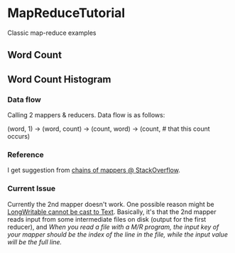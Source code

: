 # MapReduceTutorial
Classic map-reduce examples 

## Word Count

## Word Count Histogram
### Data flow
Calling 2 mappers & reducers. Data flow is as follows:

(word, 1) -> (word, count) -> (count, word) -> (count, # that this count occurs)

### Reference
I get suggestion from [chains of mappers @ StackOverflow](https://stackoverflow.com/questions/29741305/how-can-i-have-multiple-mappers-and-reducers).

### Current Issue
Currently the 2nd mapper doesn't work. One possible reason might be [LongWritable cannot be cast to Text](https://stackoverflow.com/questions/11784729/hadoop-java-lang-classcastexception-org-apache-hadoop-io-longwritable-cannot). Basically, it's that the 2nd mapper reads input from some intermediate files on disk (output for the first reducer), and *When you read a file with a M/R program, the input key of your mapper should be the index of the line in the file, while the input value will be the full line.*
